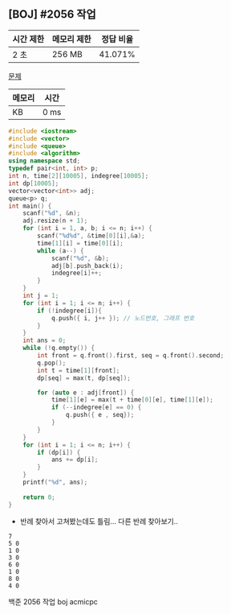 ## [BOJ] #2056 작업

| 시간 제한 | 메모리 제한 | 정답 비율 |
| --------- | ----------- | --------- |
| 2 초      | 256 MB      | 41.071%   |

[문제](https://www.acmicpc.net/problem/2056)



| 메모리 | 시간 |
| ------ | ---- |
| KB     | 0 ms |

```c++
#include <iostream>
#include <vector>
#include <queue>
#include <algorithm>
using namespace std;
typedef pair<int, int> p;
int n, time[2][10005], indegree[10005];
int dp[10005];
vector<vector<int>> adj;
queue<p> q;
int main() {
	scanf("%d", &n);
	adj.resize(n + 1);
	for (int i = 1, a, b; i <= n; i++) {
		scanf("%d%d", &time[0][i],&a);
		time[1][i] = time[0][i];		
		while (a--) {
			scanf("%d", &b);
			adj[b].push_back(i);
			indegree[i]++;			
		}
	}
	int j = 1;
	for (int i = 1; i <= n; i++) {
		if (!indegree[i]){
			q.push({ i, j++ }); // 노드번호, 그래프 번호
		}
	}
	int ans = 0;
	while (!q.empty()) {
		int front = q.front().first, seq = q.front().second;
		q.pop();
		int t = time[1][front];
		dp[seq] = max(t, dp[seq]);

		for (auto e : adj[front]) {
			time[1][e] = max(t + time[0][e], time[1][e]);
			if (--indegree[e] == 0) {
				q.push({ e , seq});
			}
		}
	}
	for (int i = 1; i <= n; i++) {
		if (dp[i]) {
			ans += dp[i];
		}
	}
	printf("%d", ans);
	
	return 0;
}
```

- 반례 찾아서 고쳐봤는데도 틀림... 다른 반례 찾아보기..

```
7
5 0
1 0
3 0
6 0
1 0
8 0
4 0
```





백준 2056 작업 boj acmicpc

